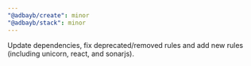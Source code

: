 ```yaml
---
"@adbayb/create": minor
"@adbayb/stack": minor
---
```


Update dependencies, fix deprecated/removed rules and add new rules (including unicorn, react, and sonarjs).
